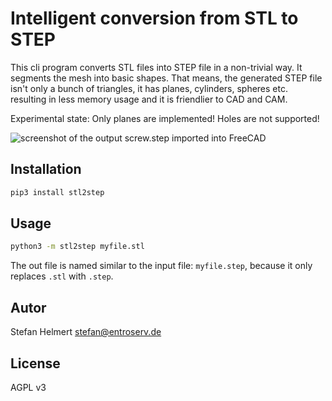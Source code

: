 <!--
SPDX-FileCopyrightText: 2025 Stefan Helmert <stefan@entroserv.de>

SPDX-License-Identifier: AGPL-3.0-or-later
-->

# Intelligent conversion from STL to STEP

This cli program converts STL files into STEP file in a non-trivial way. It segments the mesh into basic shapes. That means, the generated STEP file isn't only a bunch of triangles, it has planes, cylinders, spheres etc. resulting in less memory usage and it is friendlier to CAD and CAM. 

Experimental state: Only planes are implemented! Holes are not supported!

![screenshot of the output screw.step imported into FreeCAD](https://raw.githubusercontent.com/TheTesla/stl2step/refs/tags/v0.0.5/screw_step.png)


## Installation

```bash
pip3 install stl2step
```

## Usage

```bash
python3 -m stl2step myfile.stl
```

The out file is named similar to the input file: `myfile.step`, because it only replaces `.stl` with `.step`.

## Autor

Stefan Helmert <stefan@entroserv.de>

## License

AGPL v3



